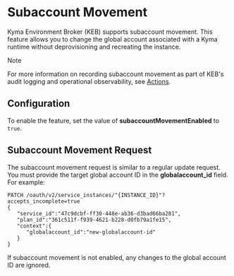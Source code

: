 # Subaccount Movement

Kyma Environment Broker (KEB) supports subaccount movement. This feature allows you to change the global account associated with a Kyma runtime without deprovisioning and recreating the instance.

> [!NOTE]
> For more information on recording subaccount movement as part of KEB's audit logging and operational observability, see [Actions](03-90-actions.md).

## Configuration

To enable the feature, set the value of **subaccountMovementEnabled** to `true`.

## Subaccount Movement Request

The subaccount movement request is similar to a regular update request. You must provide the target global account ID in the **globalaccount_id** field. For example:

```http
PATCH /oauth/v2/service_instances/"{INSTANCE_ID}"?accepts_incomplete=true
{
   "service_id":"47c9dcbf-ff30-448e-ab36-d3bad66ba281",
   "plan_id":"361c511f-f939-4621-b228-d0fb79a1fe15",
   "context":{
      "globalaccount_id":"new-globalaccount-id"
   }
}
```

If subaccount movement is not enabled, any changes to the global account ID are ignored.
